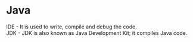# Java

IDE - It is used to write, compile and debug the code. </br>
JDK - JDK is also known as Java Development Kit; it compiles Java code.
